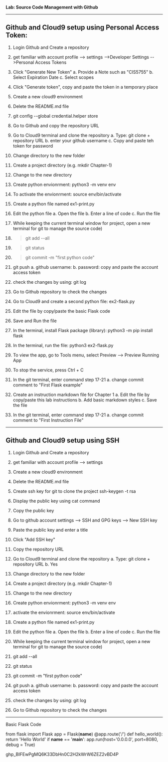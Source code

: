 **Lab: Source Code Management with Github**

----------------------------------------------------
Github and Cloud9 setup using Personal Access Token:
----------------------------------------------------- 
1. Login Github and Create a repository
2. get familiar with account profile --> settings -->Developer Settings -->Personal Access Tokens 
3. Click "Generate New Token" 
   a. Provide a Note such as "CIS5755"
   b. Select Expiration Date
   c. Select scopes
4. Click "Generate token", copy and paste the token in a temporary place
5. Create a new cloud9 environment
6. Delete the README.md file
7. git config --global credential.helper store
8. Go to Github and copy the repository URL
8. Go to Cloud9 terminal and clone the repository
  a. Type: git clone + repository URL
  b. enter your github username
  c. Copy and paste teh token for password
9. Change directory to the new folder
10. Create a project directory (e.g. mkdir Chapter-1)
11. Change to the new directory
12. Create python envionrment: python3 -m venv env
13. To activate the envionrment: source env/bin/activate
14. Create a python file named ex1-print.py
15. Edit the python file
  a. Open the file
  b. Enter a line of code
  c. Run the file
16. While keeping the current terminal window for project,  open a new terminal for git to manage the source code) 

18. >git add --all
19. >git status
20. >git commit -m "first python code"
21. git push
  a. github username:
  b. password: copy and paste the account access token
22. check the changes by using: git log
23. Go to Github repository to check the changes
24. Go to Cloud9 and create a second python file: ex2-flask.py
25. Edit the file by copy/paste the basic Flask code
26. Save and Run the file
27. In the terminal, install Flask package (library): python3 -m pip install flask
28. In the terminal, run the file: python3 ex2-flask.py
29. To view the app, go to Tools menu, select Preview --> Preview Running App
30. To stop the service, press Ctrl + C
31. In the git terminal, enter command step 17-21
   a. change commit comment to "First Flask example"

30. Create an instruction markdown file for Chapter 1
   a. Edit the file by copy/paste this lab instructions
   b. Add basic markdown styles
   c. Save the file
31. In the git terminal, enter command step 17-21
   a. change commit comment to "First Instruction File"


---------------------------------------------
Github and Cloud9 setup using SSH
-------------------------------------------
1. Login Github and Create a repository
2. get familiar with account profile --> settings 
3. Create a new cloud9 environment
4. Delete the README.md file
5. Create ssh key for git to clone the project
ssh-keygen -t rsa
6. Display the public key using cat command
7. Copy the public key
8. Go to github account settings --> SSH and GPG keys --> New SSH key 
9. Paste the public key and enter a title
10. Click "Add SSH key"
11. Copy the repository URL
12. Go to Cloud9 terminal and clone the repository
  a. Type: git clone + repository URL
  b. Yes

13. Change directory to the new folder
14. Create a project directory (e.g. mkdir Chapter-1)
15. Change to the new directory
16. Create python envionrment: python3 -m venv env
17. activate the envionrment: source env/bin/activate
18. Create a python file named ex1-print.py
19. Edit the python file
  a. Open the file
  b. Enter a line of code
  c. Run the file
19. While keeping the current terminal window for project,  open a new terminal for git to manage the source code) 
20. git add --all
21. git status
22. git commit -m "first python code"
23. git push
  a. github username:
  b. password: copy and paste the account access token

24. check the changes by using: git log
25. Go to Github repository to check the changes

-----------------------------------------------------------------

Basic Flask Code

from flask import Flask
app = Flask(__name__)
@app.route('/')
def hello_world():
   return 'Hello World'
if __name__ == '__main__':
    app.run(host='0.0.0.0', port=8080, debug = True)



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